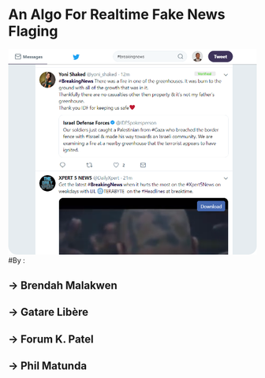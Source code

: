 # An Algo For Realtime Fake News Flaging
![Verified Post](images/bbc.png)
#By :
##    -> Brendah Malakwen
##    -> Gatare Libère
##    -> Forum K. Patel
##    -> Phil Matunda
